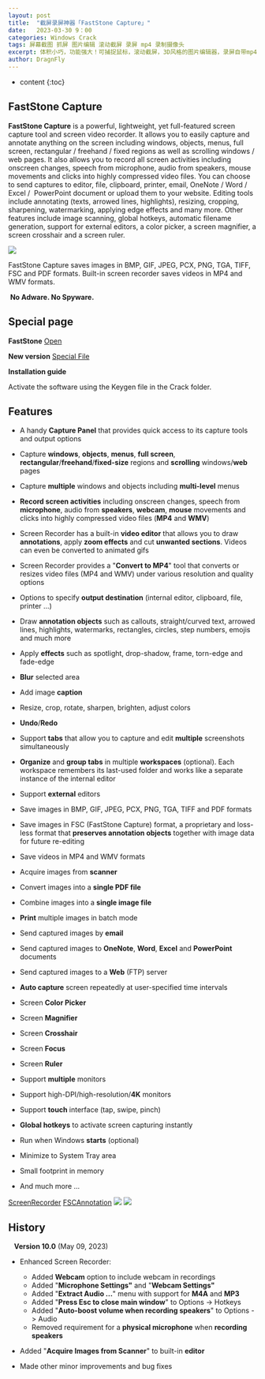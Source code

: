 ```yaml
---
layout: post
title:  "截屏录屏神器「FastStone Capture」"
date:   2023-03-30 9：00
categories: Windows Crack
tags: 屏幕截图 抓屏 图片编辑 滚动截屏 录屏 mp4 录制摄像头
excerpt: 体积小巧，功能强大！可捕捉鼠标，滚动截屏，3D风格的图片编辑器，录屏自带mp4格式转换器，是居家旅行必备之神器。
author: DragnFly
---
```


* content
{:toc}

## FastStone Capture

**FastStone Capture** is a powerful, lightweight, yet full-featured screen capture tool and screen video recorder. It allows you to easily capture and annotate anything on the screen including windows, objects, menus, full screen, rectangular / freehand / fixed regions as well as scrolling windows / web pages. It also allows you to record all screen activities including onscreen changes, speech from microphone, audio from speakers, mouse movements and clicks into highly compressed video files. You can choose to send captures to editor, file, clipboard, printer, email, OneNote / Word / Excel /  PowerPoint document or upload them to your website. Editing tools include annotating (texts, arrowed lines, highlights), resizing, cropping, sharpening, watermarking, applying edge effects and many more. Other features include image scanning, global hotkeys, automatic filename generation, support for external editors, a color picker, a screen magnifier, a screen crosshair and a screen ruler. 

[![](https://www.faststone.org/Images/FSCapture.gif)](https://www.faststone.org/Images/FSCapture.gif) 

FastStone Capture saves images in BMP, GIF, JPEG, PCX, PNG, TGA, TIFF, FSC and PDF formats. Built-in screen recorder saves videos in MP4 and WMV formats.

 **No Adware. No Spyware.** 

## Special page

**FastStone** [Open](https://downloadlynet.ir/?s=faststone)

**New version** [Special File](https://dl3.downloadly.ir/Files/Software/FastStone_Capture_10.0_Multilingual_Downloadly.ir.rar)

**Installation guide**

Activate the software using the Keygen file in the Crack folder.

## Features

-   A handy **Capture Panel** that provides quick access to its capture tools and output options
-   Capture **windows**, **objects**, **menus**, **full screen**, **rectangular**/**freehand**/**fixed-size** regions and **scrolling** windows/**web** pages
-   Capture **multiple** windows and objects including **multi-level** menus
-   **Record screen activities** including onscreen changes, speech from **microphone**, audio from **speakers**, **webcam**, **mouse** movements and clicks into highly compressed video files (**MP4** and **WMV**)
-   Screen Recorder has a built-in **video editor** that allows you to draw **annotations**, apply **zoom effects** and cut **unwanted sections**. Videos can even be converted to animated gifs
-   Screen Recorder provides a "**Convert to MP4**" tool that converts or resizes video files (MP4 and WMV) under various resolution and quality options
-   Options to specify **output destination** (internal editor, clipboard, file, printer ...)
-   Draw **annotation objects** such as callouts, straight/curved text, arrowed lines, highlights, watermarks, rectangles, circles, step numbers, emojis and much more
-   Apply **effects** such as spotlight, drop-shadow, frame, torn-edge and fade-edge

-   **Blur** selected area
-   Add image **caption**
-   Resize, crop, rotate, sharpen, brighten, adjust colors
-   **Undo**/**Redo**
-   Support **tabs** that allow you to capture and edit **multiple** screenshots simultaneously
-   **Organize** and **group tabs** in multiple **workspaces** (optional). Each workspace remembers its last-used folder and works like a separate instance of the internal editor
-   Support **external** editors
-   Save images in BMP, GIF, JPEG, PCX, PNG, TGA, TIFF and PDF formats
-   Save images in FSC (FastStone Capture) format, a proprietary and loss-less format that **preserves annotation objects** together with image data for future re-editing
-   Save videos in MP4 and WMV formats
-   Acquire images from **scanner**
-   Convert images into a **single PDF file**
-   Combine images into a **single image file**
-   **Print** multiple images in batch mode
-   Send captured images by **email**
-   Send captured images to **OneNote**, **Word**, **Excel** and **PowerPoint** documents
-   Send captured images to a **Web** (FTP) server
-   **Auto capture** screen repeatedly at user-specified time intervals
-   Screen **Color Picker**
-   Screen **Magnifier**
-   Screen **Crosshair**
-   Screen **Focus**
-   Screen **Ruler**
-   Support **multiple** monitors
-   Support high-DPI/high-resolution/**4K** monitors
-   Support **touch** interface (tap, swipe, pinch) 
-   **Global hotkeys** to activate screen capturing instantly
-   Run when Windows **starts** (optional)
-   Minimize to System Tray area
-   Small footprint in memory
-   And much more ...

[ScreenRecorder](https://www.faststone.org/Images/ScreenRecorder.gif)
[FSCAnnotation](https://www.faststone.org/Images/FSCAnnotation.gif)
![](https://www.faststone.org/Images/ScreenRecorder.gif)
![](https://www.faststone.org/Images/FSCAnnotation.gif)    

## History

   **Version 10.0** (May 09, 2023)

-   Enhanced Screen Recorder:
    -   Added **Webcam** option to include webcam in recordings
    -   Added "**Microphone Settings"** and "**Webcam Settings"**
    -   Added "**Extract Audio ...**" menu with support for **M4A** and **MP3**
    -   Added "**Press Esc to close main window**" to Options -> Hotkeys
    -   Added "**Auto-boost volume when recording speakers**" to Options -> Audio
    -   Removed requirement for a **physical microphone** when **recording speakers**  
        
-   Added "**Acquire Images from Scanner**" to built-in **editor**  
    
-   Made other minor improvements and bug fixes
  